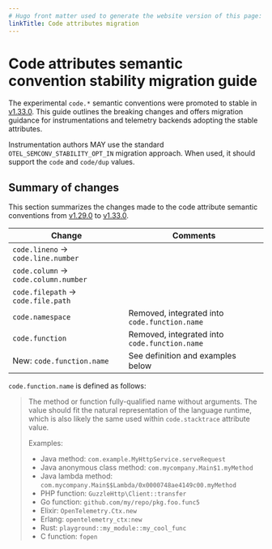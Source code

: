 ```yaml
---
# Hugo front matter used to generate the website version of this page:
linkTitle: Code attributes migration
---
```


# Code attributes semantic convention stability migration guide

The experimental `code.*` semantic conventions were promoted to stable in
[v1.33.0](https://github.com/open-telemetry/semantic-conventions/releases/tag/v1.33.0).
This guide outlines the breaking changes and offers migration guidance for
instrumentations and telemetry backends adopting the stable attributes.

Instrumentation authors MAY use the standard `OTEL_SEMCONV_STABILITY_OPT_IN`
migration approach. When used, it should support the `code` and `code/dup`
values.

## Summary of changes

This section summarizes the changes made to the code attribute semantic
conventions from
[v1.29.0](https://github.com/open-telemetry/semantic-conventions/blob/v1.29.0/docs/attributes-registry/code.md)
to
[v1.33.0](https://github.com/open-telemetry/semantic-conventions/blob/v1.33.0/docs/attributes-registry/code.md).

<!-- prettier-ignore-start -->
| Change                                    | Comments                                      |
| ----------------------------------------- | --------------------------------------------- |
| `code.lineno` &rarr; `code.line.number`   |                                               |
| `code.column` &rarr; `code.column.number` |                                               |
| `code.filepath` &rarr; `code.file.path`   |                                               |
| `code.namespace`                          | Removed, integrated into `code.function.name` |
| `code.function`                           | Removed, integrated into `code.function.name` |
| New: `code.function.name`                 | See definition and examples below             |
<!-- prettier-ignore-end -->

`code.function.name` is defined as follows:

> The method or function fully-qualified name without arguments.
> The value should fit the natural representation of the language runtime,
> which is also likely the same used within `code.stacktrace` attribute value.
>
> Examples:
>
> * Java method: `com.example.MyHttpService.serveRequest`
> * Java anonymous class method: `com.mycompany.Main$1.myMethod`
> * Java lambda method: `com.mycompany.Main$$Lambda/0x0000748ae4149c00.myMethod`
> * PHP function: `GuzzleHttp\Client::transfer`
> * Go function: `github.com/my/repo/pkg.foo.func5`
> * Elixir: `OpenTelemetry.Ctx.new`
> * Erlang: `opentelemetry_ctx:new`
> * Rust: `playground::my_module::my_cool_func`
> * C function: `fopen`
